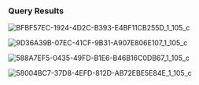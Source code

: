
### Query Results
![BFBF57EC-1924-4D2C-B393-E4BF11CB255D_1_105_c](https://user-images.githubusercontent.com/122326425/213548852-516f4226-0996-463f-8646-cba1412cc76e.jpeg)

![9D36A39B-07EC-41CF-9B31-A907E806E107_1_105_c](https://user-images.githubusercontent.com/122326425/213548658-c39015c5-5a48-494f-ad3f-ebccf391bb95.jpeg)


![588A7EF5-0435-49FD-B1E6-B46B16C0DB67_1_105_c](https://user-images.githubusercontent.com/122326425/213548896-80870c63-25eb-4475-9630-2b88dd298dbe.jpeg)

![58004BC7-37D8-4EFD-812D-AB72EBE5E84E_1_105_c](https://user-images.githubusercontent.com/122326425/213548918-b702ff5b-3873-4151-8ccf-8f847e92b40c.jpeg)
